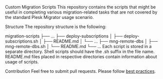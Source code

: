 Custom Migration Scripts
This repository contains the scripts that might be useful in completing various migration-related tasks that are not covered by the standard Plesk Migrator usage scenario.

Structure
The repository structure is the following:

migration-scripts
├── ...
├── deploy-subscriptions
│   ├── deploy-subscriptions.sh
│   ├── README.md
│   └── ...
├── mng-remote-dbs
│   ├── mng-remote-dbs.sh
│   └── README.md
└── ...
Each script is stored in a separate directory. Shell scripts should have the .sh suffix in the file name. README.md files placed in respective directories contain information about usage of scripts.

Contribution
Feel free to submit pull requests. Please follow [best practices](https://git-scm.com/book/en/v2/Distributed-Git-Contributing-to-a-Project).